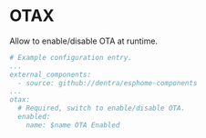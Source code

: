 # OTAX

Allow to enable/disable OTA at runtime.

```yaml
# Example configuration entry.
...
external_components:
  - source: github://dentra/esphome-components
...
otax:
  # Required, switch to enable/disable OTA.
  enabled:
    name: $name OTA Enabled
```
